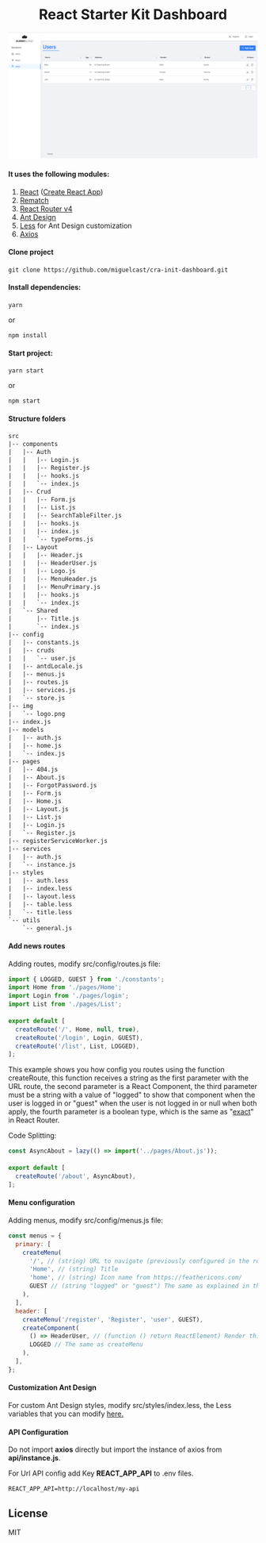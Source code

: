 <h1 align="center">React Starter Kit Dashboard</h1>

![ScreenShot](./screenshot.png)

#### It uses the following modules:
1. [React](https://reactjs.org) ([Create React App](https://github.com/facebook/create-react-app))
2. [Rematch](https://rematch.gitbooks.io/rematch/content/#getting-started)
3. [React Router v4](https://reacttraining.com/react-router/)
4. [Ant Design](https://ant.design)
5. [Less](http://lesscss.org) for Ant Design customization
6. [Axios](https://github.com/axios/axios)

#### Clone project

```
git clone https://github.com/miguelcast/cra-init-dashboard.git
```

#### Install dependencies:

```
yarn
```
or
```
npm install
```

#### Start project:

```
yarn start
```
or
```
npm start
```

#### Structure folders
```
src
|-- components
|   |-- Auth
|   |   |-- Login.js
|   |   |-- Register.js
|   |   |-- hooks.js
|   |   `-- index.js
|   |-- Crud
|   |   |-- Form.js
|   |   |-- List.js
|   |   |-- SearchTableFilter.js
|   |   |-- hooks.js
|   |   |-- index.js
|   |   `-- typeForms.js
|   |-- Layout
|   |   |-- Header.js
|   |   |-- HeaderUser.js
|   |   |-- Logo.js
|   |   |-- MenuHeader.js
|   |   |-- MenuPrimary.js
|   |   |-- hooks.js
|   |   `-- index.js
|   `-- Shared
|       |-- Title.js
|       `-- index.js
|-- config
|   |-- constants.js
|   |-- cruds
|   |   `-- user.js
|   |-- antdLocale.js
|   |-- menus.js
|   |-- routes.js
|   |-- services.js
|   `-- store.js
|-- img
|   `-- logo.png
|-- index.js
|-- models
|   |-- auth.js
|   |-- home.js
|   `-- index.js
|-- pages
|   |-- 404.js
|   |-- About.js
|   |-- ForgotPassword.js
|   |-- Form.js
|   |-- Home.js
|   |-- Layout.js
|   |-- List.js
|   |-- Login.js
|   `-- Register.js
|-- registerServiceWorker.js
|-- services
|   |-- auth.js
|   `-- instance.js
|-- styles
|   |-- auth.less
|   |-- index.less
|   |-- layout.less
|   |-- table.less
|   `-- title.less
`-- utils
    `-- general.js
```

#### Add news routes

Adding routes, modify src/config/routes.js file:

```javascript
import { LOGGED, GUEST } from './constants';
import Home from './pages/Home';
import Login from './pages/login';
import List from './pages/List';

export default [
  createRoute('/', Home, null, true),
  createRoute('/login', Login, GUEST),
  createRoute('/list', List, LOGGED),
];
```
This example shows you how config you routes using the function createRoute, this function receives a string as the first
parameter with the URL route, the second parameter is a React Component, the third parameter must be a string with a value
of "logged" to show that component when the user is logged in or "guest" when the user is not logged in or null when
both apply, the fourth parameter is a boolean type, which is the same as
"[exact](https://github.com/ReactTraining/react-router/blob/master/packages/react-router/docs/api/Route.md)" in React Router.

Code Splitting:

```javascript
const AsyncAbout = lazy(() => import('../pages/About.js'));

export default [
  createRoute('/about', AsyncAbout),
];
```

#### Menu configuration

Adding menus, modify src/config/menus.js file:

```javascript
const menus = {
  primary: [
    createMenu(
      '/', // (string) URL to navigate (previously configured in the routes )
      'Home', // (string) Title
      'home', // (string) Icon name from https://feathericons.com/
      GUEST // (string "logged" or "guest") The same as explained in the paragraph above
    ),
  ],
  header: [
    createMenu('/register', 'Register', 'user', GUEST),
    createComponent(
      () => HeaderUser, // (function () return ReactElement) Render this component in the menu
      LOGGED // The same as createMenu
    ),
  ],
};
```

#### Customization Ant Design

For custom Ant Design styles, modify src/styles/index.less, the Less variables that you can modify [here.](https://github.com/ant-design/ant-design/blob/master/components/style/themes/default.less)

#### API Configuration

Do not import **axios** directly but import the instance of axios from **api/instance.js**.

For Url API config add Key **REACT_APP_API** to .env files.

```
REACT_APP_API=http://localhost/my-api
```

## License

MIT
